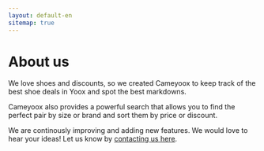 ```yaml
---
layout: default-en
sitemap: true
---
```


<div class="text">
	<h1 class="center">About us</h1>
	<p>
		We love shoes and discounts, so we created Cameyoox to keep track of the best shoe deals in Yoox and spot the best markdowns.
	</p>
	<p>
		Cameyoox also provides a powerful search that allows you to find the perfect pair by size or brand and sort them by price or discount.
	</p>
	<p>
		We are continously improving and adding new features. We would love to hear your ideas! Let us know by <a href="/uk/contact.html">contacting us here</a>. 
	</p>
</div>